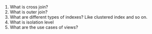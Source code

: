 1. What is cross join?
1. What is outer join?
1. What are different types of indexes? Like clustered index and so on.
1. What is isolation level
1. What are the use cases of views?